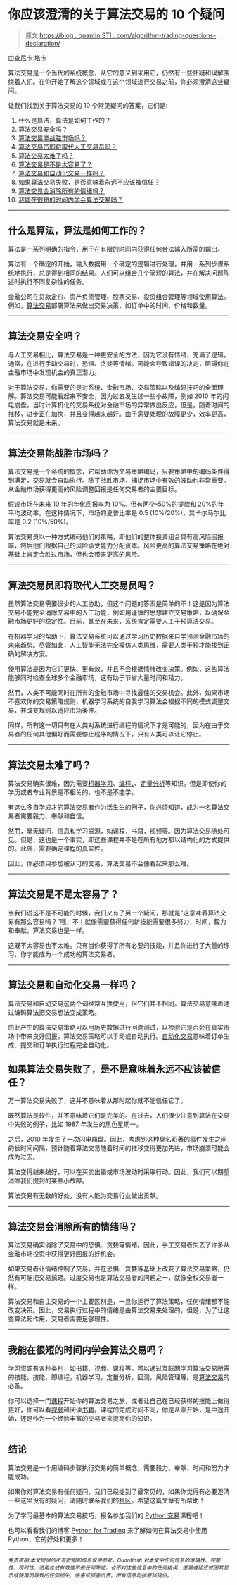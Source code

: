 # 你应该澄清的关于算法交易的 10 个疑问

> 原文:[https://blog . quantin STI . com/algorithm-trading-questions-declaration/](https://blog.quantinsti.com/algorithmic-trading-doubts-clarification/)

由[查尼卡·塔卡](https://www.linkedin.com/in/chainika-bahl-thakar-b32971155/)

算法交易是一个当代的系统概念，从它的意义到采用它，仍然有一些怀疑和误解围绕着人们。在你开始了解这个领域或在这个领域进行交易之前，你必须澄清这些疑问。

让我们找到关于算法交易的 10 个常见疑问的答案，它们是:

1.  什么是算法，算法是如何工作的？
2.  [算法交易安全吗？](#is-algorithmic-trading-safe)
3.  [算法交易能战胜市场吗？](#can-algorithmic-trading-beat-the-market)
4.  [算法交易员即将取代人工交易员吗？](#are-algorithmic-traders-about-to-replace-manual-traders)
5.  [算法交易太难了吗？](#is-algorithmic-trading-too-tough)
6.  [算法交易是不是太容易了？](#is-algorithmic-trading-too-easy)
7.  [算法交易和自动化交易一样吗？](#is-algorithmic-trading-the-same-as-automated-trading)
8.  [如果算法交易失败，是否意味着永远不应该被信任？](#if-algorithmic-trading-fails-does-it-mean-it-should-never-be-trusted)
9.  [算法交易会消除所有的情绪吗？](#will-algorithmic-trading-eliminate-all-the-emotions)
10.  [我能在很短的时间内学会算法交易吗？](#can-i-learn-algorithmic-trading-in-very-little-time)

* * *

## 什么是算法，算法是如何工作的？

算法是一系列明确的指令，用于在有限的时间内获得任何合法输入所需的输出。

算法有一个确定的开始，输入数据用一个确定的逻辑进行处理，并用一系列步骤系统地执行，总是得到相同的结果。人们可以组合几个简短的算法，并在解决问题陈述时执行不同复杂性的任务。

金融公司在贷款定价、资产负债管理、股票交易、投资组合管理等领域使用算法。例如，[算法交易](https://quantra.quantinsti.com/glossary/Algorithmic-trading)部署算法来做出交易决策，如订单中的时间、价格和数量。

* * *

## 算法交易安全吗？

与人工交易相比，算法交易是一种更安全的方法，因为它没有情绪，充满了逻辑。通常，在进行手动交易时，恐惧、贪婪等情绪。可能会导致错误的决定，阻碍你在金融市场中发现机会的真正潜力。

对于算法交易，你需要的是对系统、金融市场、交易策略以及编码技巧的全面理解。算法交易可能看起来不安全，因为过去发生过一些小故障，例如 2010 年的闪电崩盘，当时计算机化的交易系统对金融市场的异常做出反应，但是，随着时间的推移，进步正在加快，并且变得越来越好。由于需要处理的故障更少，效率更高，算法交易就是未来。

* * *

## 算法交易能战胜市场吗？

算法交易是一个系统的概念，它帮助你为交易策略编码，只要策略中的编码条件得到满足，交易就会自动执行。除了战胜市场，捕捉市场中有效的波动也非常重要。从金融市场获得更高的风险调整回报是任何交易者的主要目标。

假设市场在未来 10 年的年化回报率为 10%。但有两个-50%的提款和 20%的年平均波动率。在这种情况下，市场的夏普比率是 0.5 (10%/20%)，其卡尔马尔比率是 0.2 (10%/50%)。

算法交易员以一种方式编码他们的策略，即他们的整体投资组合具有高风险回报率，然后他们根据自己的风险承受能力分配资本。风险更高的算法交易策略在绝对基础上肯定会胜过市场，但也会带来更高的风险。

* * *

## 算法交易员即将取代人工交易员吗？

虽然算法交易需要很少的人工协助，但这个问题的答案是简单的不！这是因为算法交易不能完全消除交易中的人工功能，例如用谨慎的思想建立交易策略，以确保金融市场更好的稳定性。目前，甚至在未来，系统肯定需要人工干预算法交易。

在机器学习的帮助下，算法交易系统可以通过学习历史数据来自学预测金融市场的未来趋势。尽管如此，人工智能无法完全模仿人类思维，需要人类干预才能找到正确的解决方案。

使用算法是因为它们更快、更有效，并且不会根据情绪改变决策。例如，这些算法能够同时检查全球多个金融市场，这有助于节省大量时间和精力。

然而，人类不可能同时在所有的金融市场中寻找最佳的交易机会。此外，如果市场不喜欢你的交易策略规则，机器学习系统的自我学习算法会根据不同的模式调整交易，并改变规则以适应市场条件。

同样，所有这一切只有在人类对系统进行编程的情况下才是可能的，因为在由于交易者的任何其他偏好而需要停止程序的情况下，只有人类可以让它停止。

* * *

## 算法交易太难了吗？

算法交易确实很难，因为需要[机器学习](/tag/machine-learning/)、[编程、](/tag/python-for-trading/)、[定量分析](/must-have-trading-skills/)等知识。但是即使你的学历或者专业背景是不相关的，也不是不能学。

有这么多自学成才的算法交易者作为活生生的例子，你必须知道，成为一名算法交易者需要毅力、奉献和自信。

然而，毫无疑问，信息和学习资源，如课程，书籍，视频等。因为算法交易随处可见。但是，这也是一个事实，即这些课程并不是在所有地方都以结构化的方式提供的。此外，需要确定课程的真实性。

因此，你必须只参加被认可的交易，算法交易不会像看起来那么难。

* * *

## 算法交易是不是太容易了？

当我们说这不是不可能的时候，我们又有了另一个疑问，那就是“这意味着算法交易有那么容易吗？”哦，不！就像需要获得任何新技能需要很多努力，时间，毅力和奉献，算法交易也是一样。

这既不太容易也不太难。只有当你获得了所有必要的技能，并且你进行了大量的练习，你才能成为一个成功的算法交易者。

* * *

## 算法交易和自动化交易一样吗？

算法交易和自动交易这两个词经常互换使用，但它们并不相同。算法交易意味着通过编码算法把交易想法变成策略。

由此产生的算法交易策略可以用历史数据进行回溯测试，以检验它是否会在真实市场中带来良好回报。算法交易策略可以手动或自动执行。[自动化交易](/automated-trading-system/)意味着订单生成、提交和订单执行过程完全自动化。

## 如果算法交易失败了，是不是意味着永远不应该被信任？

万一算法交易失败了，这并不意味着从那时起你就不能信任它了。

既然算法是软件，并不意味着它们是完美的。在过去，人们很少注意到算法在交易中失败的例子，比如 1987 年发生的黑色星期一。

之后，2010 年发生了一次闪电崩盘。因此，考虑到这种臭名昭著的事件发生之间的长时间间隔，预计随着算法交易随着时间的推移变得更加先进，市场崩溃可能会成为过去。

算法变得越来越好，可以在买卖出错或市场波动时采取行动。因此，我们可以期望消除我们提到的某些小故障。

算法交易有无数的好处，没有人能为交易行业做出贡献。

* * *

## 算法交易会消除所有的情绪吗？

算法交易确实消除了交易中的恐惧、贪婪等情绪。因此，手工交易者失去了许多从金融市场投资中获得更好回报的好机会。

如果交易者让情绪控制了交易，并在恐惧、贪婪等基础上改变了算法交易策略，仍然有可能把交易搞砸。过度交易也是算法交易者的问题之一，就像全权交易者一样。

算法交易和自主交易的一个主要区别是，一旦你运行了算法策略，任何情绪都不能改变决策。因此，交易执行过程中的情绪是由算法交易来处理的，但是，为了让这些算法起作用，交易者需要足够理性。

* * *

## 我能在很短的时间内学会算法交易吗？

学习资源有各种类别，如书籍、视频、课程等。可以通过互联网学习算法交易所需的技能。技能，即编程，机器学习，定量分析，回测，风险管理等。是[算法交易](https://quantra.quantinsti.com/course/getting-started-with-algorithmic-trading)的必备。

你可以选择一门[课程](https://quantra.quantinsti.com/courses)开始你的算法交易之旅，或者让自己在已经获得的技能上做得更好，你可以看[视频](https://www.youtube.com/user/quantinsti)和阅读[书籍](/books-algorithmic-trading/)。课程的完成时间不同，你是从零开始，是中途开始，还是作为一个经验丰富的交易者来提高你的知识。

* * *

## 结论

算法交易是一个用编码步骤执行交易的简单概念，需要毅力、奉献、时间和努力才能成功。

如果你对算法交易有任何疑问，我们已经提到了最常见的，如果你觉得有必要澄清一些这里没有的疑问，请随时联系我们的[社区](https://quantra.quantinsti.com/community)。希望这篇文章有所帮助！

为了学习最基本的算法交易技巧，报名参加我们的 [Python 交易](https://quantra.quantinsti.com/course/python-for-trading)课程吧！

也可以看看我们的博客 [Python for Trading](/python-trading/) 来了解如何在算法交易中使用 Python，它的好处和更多！

* * *

*<small>免责声明:本文提供的所有数据和信息仅供参考。QuantInsti 对本文中任何信息的准确性、完整性、现时性、适用性或有效性不做任何陈述，也不对这些信息中的任何错误、遗漏或延迟或因其显示或使用而导致的任何损失、伤害或损害负责。所有信息均按原样提供。</small>*
